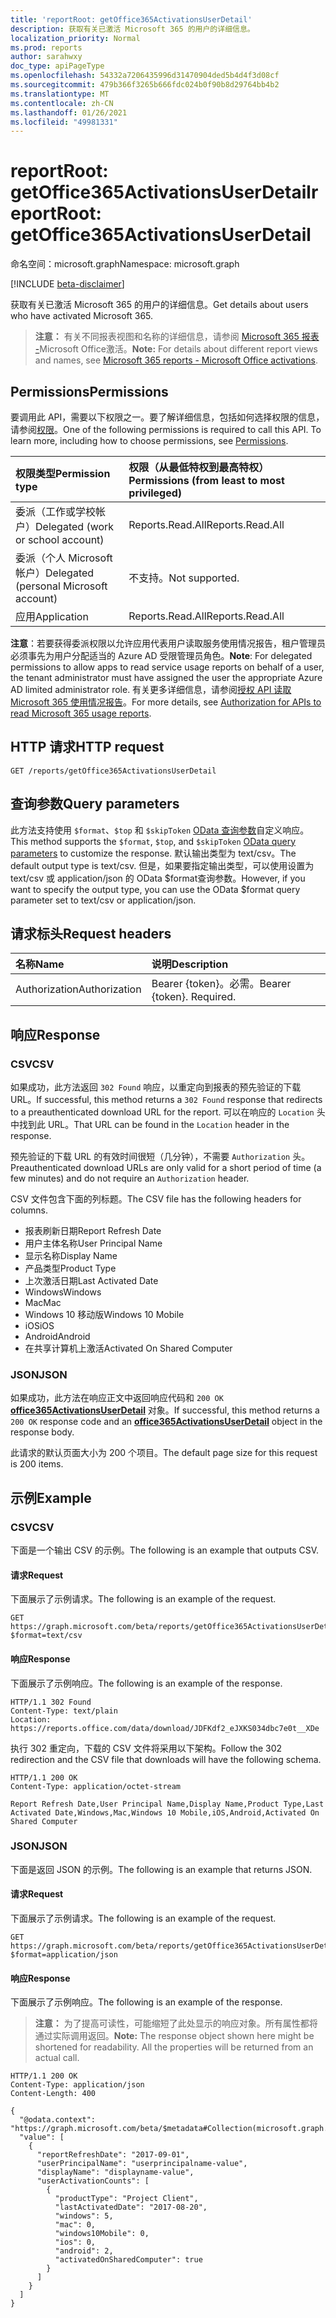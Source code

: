 ```yaml
---
title: 'reportRoot: getOffice365ActivationsUserDetail'
description: 获取有关已激活 Microsoft 365 的用户的详细信息。
localization_priority: Normal
ms.prod: reports
author: sarahwxy
doc_type: apiPageType
ms.openlocfilehash: 54332a7206435996d31470904ded5b4d4f3d08cf
ms.sourcegitcommit: 479b366f3265b666fdc024b0f90b8d29764bb4b2
ms.translationtype: MT
ms.contentlocale: zh-CN
ms.lasthandoff: 01/26/2021
ms.locfileid: "49981331"
---
```

# <a name="reportroot-getoffice365activationsuserdetail"></a><span data-ttu-id="5d1ce-103">reportRoot: getOffice365ActivationsUserDetail</span><span class="sxs-lookup"><span data-stu-id="5d1ce-103">reportRoot: getOffice365ActivationsUserDetail</span></span>

<span data-ttu-id="5d1ce-104">命名空间：microsoft.graph</span><span class="sxs-lookup"><span data-stu-id="5d1ce-104">Namespace: microsoft.graph</span></span>

[!INCLUDE [beta-disclaimer](../../includes/beta-disclaimer.md)]

<span data-ttu-id="5d1ce-105">获取有关已激活 Microsoft 365 的用户的详细信息。</span><span class="sxs-lookup"><span data-stu-id="5d1ce-105">Get details about users who have activated Microsoft 365.</span></span>

> <span data-ttu-id="5d1ce-106">**注意：** 有关不同报表视图和名称的详细信息，请参阅 [Microsoft 365 报表 -](https://support.office.com/client/Office-activations-87c24ae2-82e0-4d1e-be01-c3bcc3f18c60)Microsoft Office激活。</span><span class="sxs-lookup"><span data-stu-id="5d1ce-106">**Note:** For details about different report views and names, see [Microsoft 365 reports - Microsoft Office activations](https://support.office.com/client/Office-activations-87c24ae2-82e0-4d1e-be01-c3bcc3f18c60).</span></span>

## <a name="permissions"></a><span data-ttu-id="5d1ce-107">Permissions</span><span class="sxs-lookup"><span data-stu-id="5d1ce-107">Permissions</span></span>

<span data-ttu-id="5d1ce-p101">要调用此 API，需要以下权限之一。要了解详细信息，包括如何选择权限的信息，请参阅[权限](/graph/permissions-reference)。</span><span class="sxs-lookup"><span data-stu-id="5d1ce-p101">One of the following permissions is required to call this API. To learn more, including how to choose permissions, see [Permissions](/graph/permissions-reference).</span></span>

| <span data-ttu-id="5d1ce-110">权限类型</span><span class="sxs-lookup"><span data-stu-id="5d1ce-110">Permission type</span></span>                        | <span data-ttu-id="5d1ce-111">权限（从最低特权到最高特权）</span><span class="sxs-lookup"><span data-stu-id="5d1ce-111">Permissions (from least to most privileged)</span></span> |
| :------------------------------------- | :--------------------------------------- |
| <span data-ttu-id="5d1ce-112">委派（工作或学校帐户）</span><span class="sxs-lookup"><span data-stu-id="5d1ce-112">Delegated (work or school account)</span></span>     | <span data-ttu-id="5d1ce-113">Reports.Read.All</span><span class="sxs-lookup"><span data-stu-id="5d1ce-113">Reports.Read.All</span></span>                         |
| <span data-ttu-id="5d1ce-114">委派（个人 Microsoft 帐户）</span><span class="sxs-lookup"><span data-stu-id="5d1ce-114">Delegated (personal Microsoft account)</span></span> | <span data-ttu-id="5d1ce-115">不支持。</span><span class="sxs-lookup"><span data-stu-id="5d1ce-115">Not supported.</span></span>                           |
| <span data-ttu-id="5d1ce-116">应用</span><span class="sxs-lookup"><span data-stu-id="5d1ce-116">Application</span></span>                            | <span data-ttu-id="5d1ce-117">Reports.Read.All</span><span class="sxs-lookup"><span data-stu-id="5d1ce-117">Reports.Read.All</span></span>                         |

<span data-ttu-id="5d1ce-118">**注意**：若要获得委派权限以允许应用代表用户读取服务使用情况报告，租户管理员必须事先为用户分配适当的 Azure AD 受限管理员角色。</span><span class="sxs-lookup"><span data-stu-id="5d1ce-118">**Note**: For delegated permissions to allow apps to read service usage reports on behalf of a user, the tenant administrator must have assigned the user the appropriate Azure AD limited administrator role.</span></span> <span data-ttu-id="5d1ce-119">有关更多详细信息，请参阅[授权 API 读取 Microsoft 365 使用情况报告](/graph/reportroot-authorization)。</span><span class="sxs-lookup"><span data-stu-id="5d1ce-119">For more details, see [Authorization for APIs to read Microsoft 365 usage reports](/graph/reportroot-authorization).</span></span>

## <a name="http-request"></a><span data-ttu-id="5d1ce-120">HTTP 请求</span><span class="sxs-lookup"><span data-stu-id="5d1ce-120">HTTP request</span></span>

<!-- { "blockType": "ignored" } --> 

```http
GET /reports/getOffice365ActivationsUserDetail
```

## <a name="query-parameters"></a><span data-ttu-id="5d1ce-121">查询参数</span><span class="sxs-lookup"><span data-stu-id="5d1ce-121">Query parameters</span></span>

<span data-ttu-id="5d1ce-122">此方法支持使用 `$format`、`$top` 和 `$skipToken` [OData 查询参数](/graph/query-parameters)自定义响应。</span><span class="sxs-lookup"><span data-stu-id="5d1ce-122">This method supports the `$format`, `$top`, and `$skipToken` [OData query parameters](/graph/query-parameters) to customize the response.</span></span> <span data-ttu-id="5d1ce-123">默认输出类型为 text/csv。</span><span class="sxs-lookup"><span data-stu-id="5d1ce-123">The default output type is text/csv.</span></span> <span data-ttu-id="5d1ce-124">但是，如果要指定输出类型，可以使用设置为 text/csv 或 application/json 的 OData $format查询参数。</span><span class="sxs-lookup"><span data-stu-id="5d1ce-124">However, if you want to specify the output type, you can use the OData $format query parameter set to text/csv or application/json.</span></span>

## <a name="request-headers"></a><span data-ttu-id="5d1ce-125">请求标头</span><span class="sxs-lookup"><span data-stu-id="5d1ce-125">Request headers</span></span>

| <span data-ttu-id="5d1ce-126">名称</span><span class="sxs-lookup"><span data-stu-id="5d1ce-126">Name</span></span>          | <span data-ttu-id="5d1ce-127">说明</span><span class="sxs-lookup"><span data-stu-id="5d1ce-127">Description</span></span>               |
| :------------ | :------------------------ |
| <span data-ttu-id="5d1ce-128">Authorization</span><span class="sxs-lookup"><span data-stu-id="5d1ce-128">Authorization</span></span> | <span data-ttu-id="5d1ce-p104">Bearer {token}。必需。</span><span class="sxs-lookup"><span data-stu-id="5d1ce-p104">Bearer {token}. Required.</span></span> |

## <a name="response"></a><span data-ttu-id="5d1ce-131">响应</span><span class="sxs-lookup"><span data-stu-id="5d1ce-131">Response</span></span>

### <a name="csv"></a><span data-ttu-id="5d1ce-132">CSV</span><span class="sxs-lookup"><span data-stu-id="5d1ce-132">CSV</span></span>

<span data-ttu-id="5d1ce-133">如果成功，此方法返回 `302 Found` 响应，以重定向到报表的预先验证的下载 URL。</span><span class="sxs-lookup"><span data-stu-id="5d1ce-133">If successful, this method returns a `302 Found` response that redirects to a preauthenticated download URL for the report.</span></span> <span data-ttu-id="5d1ce-134">可以在响应的 `Location` 头中找到此 URL。</span><span class="sxs-lookup"><span data-stu-id="5d1ce-134">That URL can be found in the `Location` header in the response.</span></span>

<span data-ttu-id="5d1ce-135">预先验证的下载 URL 的有效时间很短（几分钟），不需要 `Authorization` 头。</span><span class="sxs-lookup"><span data-stu-id="5d1ce-135">Preauthenticated download URLs are only valid for a short period of time (a few minutes) and do not require an `Authorization` header.</span></span>

<span data-ttu-id="5d1ce-136">CSV 文件包含下面的列标题。</span><span class="sxs-lookup"><span data-stu-id="5d1ce-136">The CSV file has the following headers for columns.</span></span>

- <span data-ttu-id="5d1ce-137">报表刷新日期</span><span class="sxs-lookup"><span data-stu-id="5d1ce-137">Report Refresh Date</span></span>
- <span data-ttu-id="5d1ce-138">用户主体名称</span><span class="sxs-lookup"><span data-stu-id="5d1ce-138">User Principal Name</span></span>
- <span data-ttu-id="5d1ce-139">显示名称</span><span class="sxs-lookup"><span data-stu-id="5d1ce-139">Display Name</span></span>
- <span data-ttu-id="5d1ce-140">产品类型</span><span class="sxs-lookup"><span data-stu-id="5d1ce-140">Product Type</span></span>
- <span data-ttu-id="5d1ce-141">上次激活日期</span><span class="sxs-lookup"><span data-stu-id="5d1ce-141">Last Activated Date</span></span>
- <span data-ttu-id="5d1ce-142">Windows</span><span class="sxs-lookup"><span data-stu-id="5d1ce-142">Windows</span></span>
- <span data-ttu-id="5d1ce-143">Mac</span><span class="sxs-lookup"><span data-stu-id="5d1ce-143">Mac</span></span>
- <span data-ttu-id="5d1ce-144">Windows 10 移动版</span><span class="sxs-lookup"><span data-stu-id="5d1ce-144">Windows 10 Mobile</span></span>
- <span data-ttu-id="5d1ce-145">iOS</span><span class="sxs-lookup"><span data-stu-id="5d1ce-145">iOS</span></span>
- <span data-ttu-id="5d1ce-146">Android</span><span class="sxs-lookup"><span data-stu-id="5d1ce-146">Android</span></span>
- <span data-ttu-id="5d1ce-147">在共享计算机上激活</span><span class="sxs-lookup"><span data-stu-id="5d1ce-147">Activated On Shared Computer</span></span>

### <a name="json"></a><span data-ttu-id="5d1ce-148">JSON</span><span class="sxs-lookup"><span data-stu-id="5d1ce-148">JSON</span></span>

<span data-ttu-id="5d1ce-149">如果成功，此方法在响应正文中返回响应代码和 `200 OK` **[office365ActivationsUserDetail](../resources/office365activationsuserdetail.md)** 对象。</span><span class="sxs-lookup"><span data-stu-id="5d1ce-149">If successful, this method returns a `200 OK` response code and an **[office365ActivationsUserDetail](../resources/office365activationsuserdetail.md)** object in the response body.</span></span>

<span data-ttu-id="5d1ce-150">此请求的默认页面大小为 200 个项目。</span><span class="sxs-lookup"><span data-stu-id="5d1ce-150">The default page size for this request is 200 items.</span></span>

## <a name="example"></a><span data-ttu-id="5d1ce-151">示例</span><span class="sxs-lookup"><span data-stu-id="5d1ce-151">Example</span></span>

### <a name="csv"></a><span data-ttu-id="5d1ce-152">CSV</span><span class="sxs-lookup"><span data-stu-id="5d1ce-152">CSV</span></span>

<span data-ttu-id="5d1ce-153">下面是一个输出 CSV 的示例。</span><span class="sxs-lookup"><span data-stu-id="5d1ce-153">The following is an example that outputs CSV.</span></span>

#### <a name="request"></a><span data-ttu-id="5d1ce-154">请求</span><span class="sxs-lookup"><span data-stu-id="5d1ce-154">Request</span></span>

<span data-ttu-id="5d1ce-155">下面展示了示例请求。</span><span class="sxs-lookup"><span data-stu-id="5d1ce-155">The following is an example of the request.</span></span>


<!-- {
  "blockType": "ignored",
  "name": "reportroot_getoffice365activationsuserdetail_csv"
}-->

```msgraph-interactive
GET https://graph.microsoft.com/beta/reports/getOffice365ActivationsUserDetail?$format=text/csv
```


#### <a name="response"></a><span data-ttu-id="5d1ce-156">响应</span><span class="sxs-lookup"><span data-stu-id="5d1ce-156">Response</span></span>

<span data-ttu-id="5d1ce-157">下面展示了示例响应。</span><span class="sxs-lookup"><span data-stu-id="5d1ce-157">The following is an example of the response.</span></span>

<!-- { "blockType": "ignored" } --> 

```http
HTTP/1.1 302 Found
Content-Type: text/plain
Location: https://reports.office.com/data/download/JDFKdf2_eJXKS034dbc7e0t__XDe
```

<span data-ttu-id="5d1ce-158">执行 302 重定向，下载的 CSV 文件将采用以下架构。</span><span class="sxs-lookup"><span data-stu-id="5d1ce-158">Follow the 302 redirection and the CSV file that downloads will have the following schema.</span></span>

<!-- {
  "blockType": "response",
  "truncated": true,
  "@odata.type": "stream"
} -->

```http
HTTP/1.1 200 OK
Content-Type: application/octet-stream

Report Refresh Date,User Principal Name,Display Name,Product Type,Last Activated Date,Windows,Mac,Windows 10 Mobile,iOS,Android,Activated On Shared Computer
```

### <a name="json"></a><span data-ttu-id="5d1ce-159">JSON</span><span class="sxs-lookup"><span data-stu-id="5d1ce-159">JSON</span></span>

<span data-ttu-id="5d1ce-160">下面是返回 JSON 的示例。</span><span class="sxs-lookup"><span data-stu-id="5d1ce-160">The following is an example that returns JSON.</span></span>

#### <a name="request"></a><span data-ttu-id="5d1ce-161">请求</span><span class="sxs-lookup"><span data-stu-id="5d1ce-161">Request</span></span>

<span data-ttu-id="5d1ce-162">下面展示了示例请求。</span><span class="sxs-lookup"><span data-stu-id="5d1ce-162">The following is an example of the request.</span></span>


<!-- {
  "blockType": "ignored",
  "name": "reportroot_getoffice365activationsuserdetail_json"
}-->

```msgraph-interactive
GET https://graph.microsoft.com/beta/reports/getOffice365ActivationsUserDetail?$format=application/json
```


#### <a name="response"></a><span data-ttu-id="5d1ce-163">响应</span><span class="sxs-lookup"><span data-stu-id="5d1ce-163">Response</span></span>

<span data-ttu-id="5d1ce-164">下面展示了示例响应。</span><span class="sxs-lookup"><span data-stu-id="5d1ce-164">The following is an example of the response.</span></span>

> <span data-ttu-id="5d1ce-p106">**注意：** 为了提高可读性，可能缩短了此处显示的响应对象。所有属性都将通过实际调用返回。</span><span class="sxs-lookup"><span data-stu-id="5d1ce-p106">**Note:** The response object shown here might be shortened for readability. All the properties will be returned from an actual call.</span></span>

<!-- {
  "blockType": "response",
  "truncated": true,
  "@odata.type": "microsoft.graph.office365ActivationsUserDetail"
} -->

```http
HTTP/1.1 200 OK
Content-Type: application/json
Content-Length: 400

{
  "@odata.context": "https://graph.microsoft.com/beta/$metadata#Collection(microsoft.graph.office365ActivationsUserDetail)", 
  "value": [
    {
      "reportRefreshDate": "2017-09-01", 
      "userPrincipalName": "userprincipalname-value", 
      "displayName": "displayname-value", 
      "userActivationCounts": [
        {
          "productType": "Project Client", 
          "lastActivatedDate": "2017-08-20", 
          "windows": 5, 
          "mac": 0, 
          "windows10Mobile": 0, 
          "ios": 0, 
          "android": 2,
          "activatedOnSharedComputer": true
        }
      ]
    }
  ]
}
```
<!-- uuid: 8fcb5dbc-d5aa-4681-8e31-b001d5168d79 
2015-10-25 14:57:30 UTC -->
<!-- {
  "type": "#page.annotation",
  "description": "Example",
  "keywords": "",
  "section": "documentation",
  "tocPath": "",
  "suppressions": [
  ]
}-->


